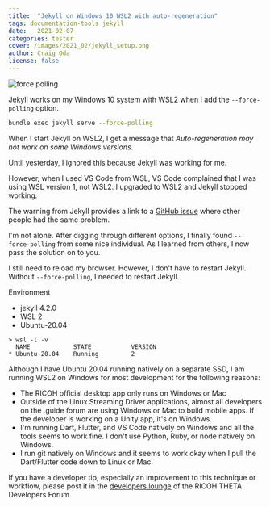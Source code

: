 ```yaml
---
title:  "Jekyll on Windows 10 WSL2 with auto-regeneration"
tags: documentation-tools jekyll
date:   2021-02-07
categories: tester
cover: /images/2021_02/jekyll_setup.png
author: Craig Oda
license: false
---
```


![force polling](/webapi/images/2021_02/jekyll_setup.png)

Jekyll works on my Windows 10 system with WSL2 when I add the
`--force-polling` option.

```bash
bundle exec jekyll serve --force-polling
```

When I start Jekyll on WSL2, I get a message that
_Auto-regeneration may not work on some Windows versions_.

Until yesterday, I ignored this because Jekyll was working for me.

However, when I used VS Code from WSL, VS Code complained that I was
using WSL version 1, not WSL2.  I upgraded to WSL2 and Jekyll stopped
working.

The warning from Jekyll provides a link to a
[GitHub issue](https://github.com/Microsoft/BashOnWindows/issues/216) where
other people had the same problem.

I'm not alone.  After digging through different options, I finally found
`--force-polling` from some nice individual.  As I learned from others,
I now pass the solution on to you.

I still need to reload my browser.  However, I don't have to restart Jekyll.
Without `--force-polling`, I needed to restart Jekyll. 

Environment

* jekyll 4.2.0
* WSL 2
* Ubuntu-20.04

```shell
> wsl -l -v
  NAME            STATE           VERSION
* Ubuntu-20.04    Running         2
```

Although I have Ubuntu 20.04 running natively on a separate SSD, I am
running WSL2 on Windows for most development for the following reasons:

* The RICOH official desktop app only runs on Windows or Mac
* Outside of the Linux Streaming Driver applications, almost all developers
on the .guide forum are using Windows or Mac to build mobile apps.  If the
developer is working on a Unity app, it's on Windows.
* I'm running Dart, Flutter, and VS Code natively on Windows and all the tools
seems to work fine. I don't use Python, Ruby, or node natively on Windows.
* I run git natively on Windows and it seems to work okay when I pull
the Dart/Flutter code down to Linux or Mac.

If you have a developer tip, especially an improvement to this technique
or workflow,
please post it in the
[developers lounge](https://community.theta360.guide/c/theta-api-usage/dev-lounge/27) of
the RICOH THETA Developers Forum.
